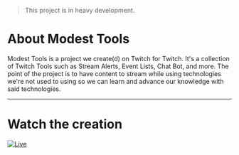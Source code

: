 > This project is in heavy development.

# About Modest Tools
Modest Tools is a project we create(d) on Twitch for Twitch.  It's a collection of Twitch Tools such as Stream Alerts, Event Lists, Chat Bot, and more.  The point of the project is to have content to stream while using technologies we're not used to using so we can learn and advance our knowledge with said technologies.

---

# Watch the creation

[![Live](https://static-cdn.jtvnw.net/previews-ttv/live_user_modesttim-400x225.jpg)](https://www.twitch.tv/modesttim)
